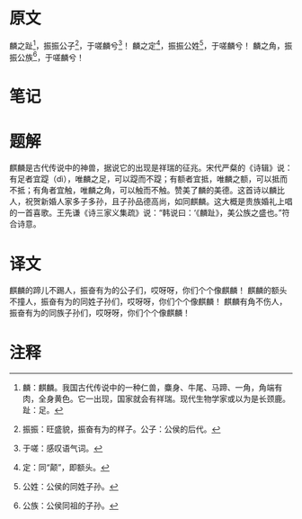 # 原文
麟之趾[^1]，振振公子[^2]，于嗟麟兮[^3]！
麟之定[^4]，振振公姓[^5]，于嗟麟兮！
麟之角，振振公族[^6]，于嗟麟兮！
# 笔记

# 题解
麒麟是古代传说中的神兽，据说它的出现是祥瑞的征兆。宋代严粲的《诗辑》说：有足者宜踶（dì），唯麟之足，可以踶而不踶；有额者宜抵，唯麟之额，可以抵而不抵；有角者宜触，唯麟之角，可以触而不触。赞美了麟的美德。这首诗以麟比人，祝贺新婚人家多子多孙，且子孙品德高尚，如同麒麟。这大概是贵族婚礼上唱的一首喜歌。王先谦《诗三家义集疏》说：“韩说曰：‘《麟趾》，美公族之盛也。”符合诗意。
# 译文
麒麟的蹄儿不踢人，振奋有为的公子们，哎呀呀，你们个个像麒麟！
麒麟的额头不撞人，振奋有为的同姓子孙们，哎呀呀，你们个个像麒麟！
麒麟有角不伤人，振奋有为的同族子孙们，哎呀呀，你们个个像麒麟！
# 注释

[^1]: 麟：麒麟。我国古代传说中的一种仁兽，麋身、牛尾、马蹄、一角，角端有肉，全身黄色。它一出现，国家就会有祥瑞。现代生物学家或以为是长颈鹿。趾：足。
[^2]: 振振：旺盛貌，振奋有为的样子。公子：公侯的后代。
[^3]: 于嗟：感叹语气词。
[^4]: 定：同“颠”，即额头。
[^5]: 公姓：公侯的同姓子孙。
[^6]: 公族：公侯同祖的子孙。